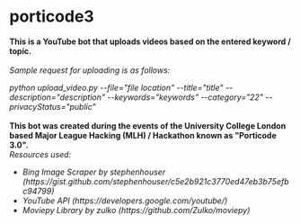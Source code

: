 # porticode3
<b>
This is a YouTube bot that uploads videos based on the entered keyword / topic.
</b>

<br>
<br>

<i>
Sample request for uploading is as follows:

python upload_video.py --file="file location"
--title="title"
--description="description"
--keywords="keywords"
--category="22"
--privacyStatus="public"
</i>
</br>
</br>
<b>
This bot was created during the events of the University College London based Major League Hacking (MLH) / Hackathon known as "Porticode 3.0".
</b>
<br>
<i>
  Resources used:
  <br>
  <ul>
    <li> Bing Image Scraper by stephenhouser (https://gist.github.com/stephenhouser/c5e2b921c3770ed47eb3b75efbc94799)</li>
    <li> YouTube API (https://developers.google.com/youtube/) </li>
    <li> Moviepy Library by zulko (https://github.com/Zulko/moviepy) </li>
  </ul>
  </br>
  </i>
  </br>
